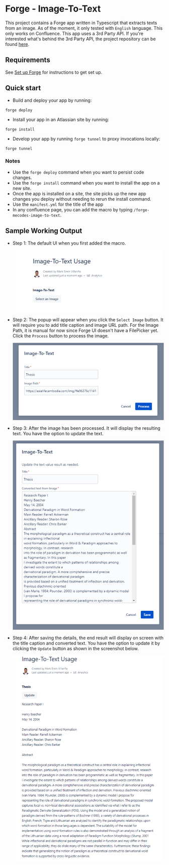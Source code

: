 # Forge - Image-To-Text

This project contains a Forge app written in Typescript that extracts texts from an image. As of the moment, it only tested with `English` language. This only works on Confluence. This app uses a 3rd Party API. If you're interested what's behind the 3rd Party API, the project repository can be found [here](https://github.com/mecvillarina/forge-mecodes-face-ocr-api).

## Requirements

See [Set up Forge](https://developer.atlassian.com/platform/forge/set-up-forge/) for instructions to get set up.

## Quick start

- Build and deploy your app by running:

```
forge deploy
```

- Install your app in an Atlassian site by running:

```
forge install
```

- Develop your app by running `forge tunnel` to proxy invocations locally:

```
forge tunnel
```

### Notes

- Use the `forge deploy` command when you want to persist code changes.
- Use the `forge install` command when you want to install the app on a new site.
- Once the app is installed on a site, the site picks up the new app changes you deploy without needing to rerun the install command.
- Use the `manifest.yml` for the title of the app
- In any confluence page, you can add the macro by typing `/forge-mecodes-image-to-text`.

## Sample Working Output

- Step 1: The default UI when you first added the macro.

  ![alt text](https://github.com/mecvillarina/forge-mecodes-image-to-text/raw/master/assets/ss1.PNG "Screenshot 1")

- Step 2: The popup will appear when you click the `Select Image` button. It will require you to add title caption and image URL path. For the Image Path, it is manual for now since Forge UI doesn't have a FilePicker yet. Click the `Process` button to process the image.

  ![alt text](https://github.com/mecvillarina/forge-mecodes-image-to-text/raw/master/assets/ss2.PNG "Screenshot 2")

- Step 3: After the image has been processed. It will display the resulting text. You have the option to update the text.

  ![alt text](https://github.com/mecvillarina/forge-mecodes-image-to-text/raw/master/assets/ss3.PNG "Screenshot 3")

- Step 4: After saving the details, the end result will display on screen with the title caption and converted text. You have the option to update it by clicking the `Update` button as shown in the screenshot below.

  ![alt text](https://github.com/mecvillarina/forge-mecodes-image-to-text/raw/master/assets/ss4.PNG "Screenshot 4")
